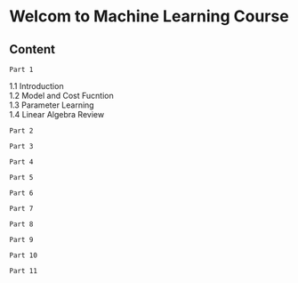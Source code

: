 # Welcom to Machine Learning Course
## Content
	Part 1  
1.1 Introduction  
1.2 Model and Cost Fucntion  
1.3 Parameter Learning  
1.4 Linear Algebra Review  

	Part 2  
	
	Part 3  
	
	Part 4
	
	Part 5  
	
	Part 6  
	
	Part 7  
	
	Part 8  
	
	Part 9  
	
	Part 10  
	
	Part 11    
	
	

 




























